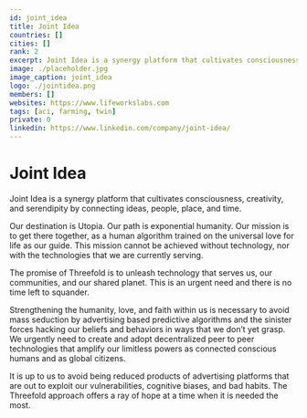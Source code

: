 ```yaml
---
id: joint_idea
title: Joint Idea
countries: []
cities: []
rank: 2
excerpt: Joint Idea is a synergy platform that cultivates consciousness, creativity, and serendipity by connecting ideas, people, place, and time.
image: ./placeholder.jpg
image_caption: joint_idea
logo: ./jointidea.png
members: []
websites: https://www.lifeworkslabs.com
tags: [aci, farming, twin]
private: 0
linkedin: https://www.linkedin.com/company/joint-idea/
---
```


# Joint Idea

Joint Idea is a synergy platform that cultivates consciousness, creativity, and serendipity by connecting ideas, people, place, and time.

Our destination is Utopia. Our path is exponential humanity. Our mission is to get there together, as a human algorithm trained on the universal love for life as our guide. This mission cannot be achieved without technology, nor with the technologies that we are currently serving.

The promise of Threefold is to unleash technology that serves us, our communities, and our shared planet. This is an urgent need and there is no time left to squander.

Strengthening the humanity, love, and faith within us is necessary to avoid mass seduction by advertising based predictive algorithms and the sinister forces hacking our beliefs and behaviors in ways that we don’t yet grasp. We urgently need to create and adopt decentralized peer to peer technologies that amplify our limitless powers as connected conscious humans and as global citizens.

It is up to us to avoid being reduced products of advertising platforms that are out to exploit our vulnerabilities, cognitive biases, and bad habits. The Threefold approach offers a ray of hope at a time when it is needed the most.

<!-- ## Mission

## Impact

## Powered by ThreeFold

## Join saving our planet!

## Support this project

## TFGrid Solution

### Roadmap

TODO: Add People?

 -->
